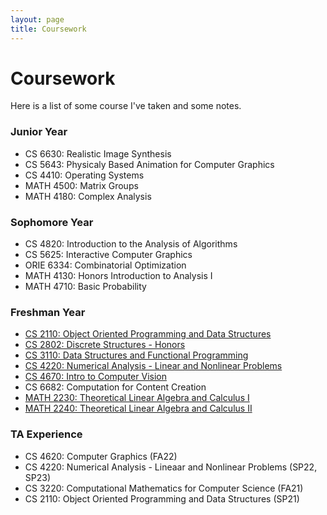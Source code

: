 ```yaml
---
layout: page
title: Coursework
---
```

# Coursework
Here is a list of some course I've taken and some notes. 

### Junior Year
- CS 6630: Realistic Image Synthesis
- CS 5643: Physicaly Based Animation for Computer Graphics
- CS 4410: Operating Systems
- MATH 4500: Matrix Groups
- MATH 4180: Complex Analysis

### Sophomore Year

- CS 4820: Introduction to the Analysis of Algorithms
- CS 5625: Interactive Computer Graphics
- ORIE 6334: Combinatorial Optimization
- MATH 4130: Honors Introduction to Analysis I
- MATH 4710: Basic Probability

### Freshman Year
- [CS 2110: Object Oriented Programming and Data Structures](https://echen01.notion.site/CS-2110-Object-Oriented-Programming-and-Data-Structures-e5557b0772bd4da3a3f78516201bbc78)
- [CS 2802: Discrete Structures - Honors](https://echen01.notion.site/CS-2802-Discrete-Structures-Honors-a0c4ef78c7ad4ee3b649e1bf8eec9c13)
- [CS 3110: Data Structures and Functional Programming](/coursework/cs3110)
- [CS 4220: Numerical Analysis - Linear and Nonlinear Problems](/coursework/cs4220)
- [CS 4670: Intro to Computer Vision](https://echen01.notion.site/CS-4670-Intro-to-Computer-Vision-21c3dbc5704640eda1f4cc998d7cd50b)
- CS 6682: Computation for Content Creation
- [MATH 2230: Theoretical Linear Algebra and Calculus I](https://echen01.notion.site/MATH-2230-Theoretical-Linear-Algebra-and-Calculus-bd88771088c043a58aab94cd2702654d)
- [MATH 2240: Theoretical Linear Algebra and Calculus II](https://echen01.notion.site/MATH-2240-Theoretical-Linear-Algebra-and-Calculus-c90d755cce1a426b82d724f2afa28dab)

### TA Experience
- CS 4620: Computer Graphics (FA22)
- CS 4220: Numerical Analysis - Lineaar and Nonlinear Problems (SP22, SP23)
- CS 3220: Computational Mathematics for Computer Science (FA21)
- CS 2110: Object Oriented Programming and Data Structures (SP21)

